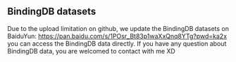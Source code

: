 ## BindingDB datasets
Due to the upload limitation on github,  we update the BindingDB datasets on BaiduYun: https://pan.baidu.com/s/1POsr_Bt83p1waXxQnq8YTg?pwd=ka2x
you can access the BindingDB data directly. If you have any question about BindingDB data, you are welcomed to contact with me XD
